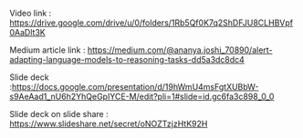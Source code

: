 
Video link :  https://drive.google.com/drive/u/0/folders/1Rb5Qf0K7q2ShDFJU8CLHBVpf0AaDlt3K

Medium article link : https://medium.com/@ananya.joshi_70890/alert-adapting-language-models-to-reasoning-tasks-dd5a3dc8dc4

Slide deck :https://docs.google.com/presentation/d/19hWmU4msFgtXUBbW-s9AeAad1_nU6h2YhQeGpIYCE-M/edit?pli=1#slide=id.gc6fa3c898_0_0

Slide deck on slide share : https://www.slideshare.net/secret/oNOZTzjzHtK92H

